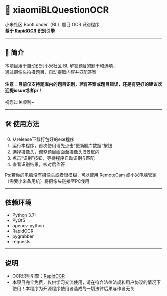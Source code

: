 # 🚀 xiaomiBLQuestionOCR

小米社区 BootLoader（BL）题目 OCR 识别程序  
**基于 [RapidOCR](https://github.com/RapidAI/RapidOCR) 识别引擎**

---

## 📝 简介

本项目用于自动识别小米社区 BL 解锁题目的题干和选项，  
通过摄像头拍摄题目，自动提取内容并匹配答案  

#### 注意：目前仅支持题库内的题目识别，若有答案或题目错误，还是有更好的建议欢迎提issue或者pr！

祝您过关顺利~

---

## 🛠️ 使用方法

0. 从release下载打包好的exe程序
1. 运行本程序，首次使用请先点击“更新题库数据”按钮
2. 选择摄像头，调整题目画面至摄像头取景框内
3. 点击“识别”按钮，等待程序自动识别与匹配
4. 查看识别结果，核对后作答 

Ps:若你的电脑没有摄像头或者很模糊，可以使用 [RemoteCam](https://github.com/Ruddle/RemoteCam) 或小米电脑管家（需要小米备用机）将摄像头链接至PC使用

---

## 依赖环境

- Python 3.7+
- PyQt5
- opencv-python
- RapidOCR
- pygrabber
- requests

---

## 说明

- OCR识别引擎：[RapidOCR](https://github.com/RapidAI/RapidOCR)
- 本项目完全免费，仅供学习交流使用，请在符合法律法规和用户协议的情况下使用！本程序为开源程序使用者造成的一切法律后果与作者无关
